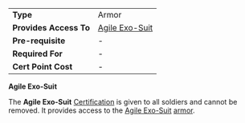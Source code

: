 |                        |                                              |
| ---------------------- | -------------------------------------------- |
| **Type**               | Armor                                        |
| **Provides Access To** | [Agile Exo-Suit](../armor/Agile_Exo-Suit.md) |
| **Pre-requisite**      | \-                                           |
| **Required For**       | \-                                           |
| **Cert Point Cost**    | \-                                           |

**Agile Exo-Suit**

The **Agile Exo-Suit** [Certification](Certification.md) is given to all
soldiers and cannot be removed. It provides access to the
[Agile Exo-Suit](../armor/Agile_Exo-Suit.md) [armor](../armor/Armor_Index.md).
